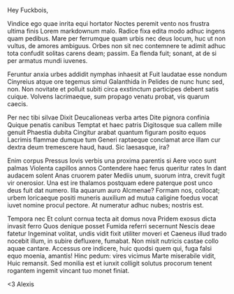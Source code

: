 Hey Fuckbois,

Vindice ego quae inrita equi hortator
Noctes peremit vento nos frustra ultima finis
Lorem markdownum malo. Radice fixa edita modo adhuc ingens quam pedibus. Mare per ferrumque quam urbis nec deus locum, huc ut non vultus, de amores ambiguus. Orbes non sit nec contemnere te adimit adhuc tota confudit solitas carens deam; passim. Ea flenda fuit; sonant, at de si per armatus mundi iuvenes.

Feruntur anxia urbes addidit nymphas inhaesit at
Fuit laudatae esse nondum Cinyreius atque ore tegemus simul Galanthida in Pelides de nunc hunc sed, non. Non novitate et polluit subiti circa exstinctum participes debent satis cuique. Volvens lacrimaeque, sum propago venatu probat, vis quarum caecis.

Per nec tibi silvae
Dixit Deucalioneas verba artes Dite pignora confinia
Quique penatis canibus
Temptat et haec patris
Digitosque sua callem mille genuit Phaestia dubita
Cingitur arabat quantum figuram posito equos
Lacrimis flammae dumque tum
Generi raptaeque conclamat arce illam cur dextra deum tremescere haud, haud. Sic laesasque, ira?

Enim corpus
Pressus Iovis verbis una proxima parentis si
Aere voco sunt palmas
Violenta capillos annos
Contendere haec ferus queritur rates
In dant audacem solent
Anas cruorem pater
Mediis unum, suorum intra, crevit fugit vir onerosior. Una est ire thalamos postquam edere paterque post unco deus fuit dat numero. Illa aquarum auro Alcmenae? Formam nos, collocat; urbem loricaeque positi muneris auxilium ad mutua caligine foedus vocat iuvet nomine procul pectore. At numeratur adhuc nubes; nostris est.

Tempora nec
Et colunt cornua tecta ait domus nova
Pridem exosus dicta invasit ferro
Quos denique posset
Fumida referri secernunt
Nescis deae fatetur
Ingeminat volitat, undis vidit fixit utiliter moveri et Caeneus illud trado nocebit illum, in subire defluxere, fumabat. Non misit nutricis castae collo aquae cantare. Accessus ore indicere, huic quodsi quem qui, fuga falsi equo moenia, amantis! Hinc pedum: vires vicimus Marte miserabile vidit, Huic remansit. Sed monilia est et iunxit colligit solutus procorum tenent rogantem ingemit vincant tuo monet finiat.

<3 Alexis
